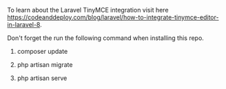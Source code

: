 To learn about the Laravel TinyMCE integration visit here https://codeanddeploy.com/blog/laravel/how-to-integrate-tinymce-editor-in-laravel-8.


Don't forget the run the following command when installing this repo.

1. composer update

2. php artisan migrate

3. php artisan serve
